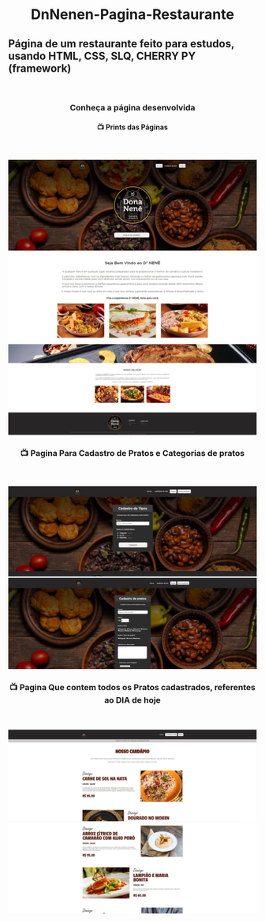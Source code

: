 <div align="center">
<h1> DnNenen-Pagina-Restaurante </h1>
</div>

<h2> Página de um restaurante feito para estudos, usando HTML, CSS, SLQ, CHERRY PY (framework)</h2>
<br>

<div align="center">
<h3>Conheça a página desenvolvida </h3>
<a><h4> 📺 Prints das Páginas </h4></a>
<br><br>
</div>


<img src="https://github.com/diegogodoy06/DnNene-Pag-Restaurante/blob/main/Print/pag-1.jpg">
<img src="https://github.com/diegogodoy06/DnNene-Pag-Restaurante/blob/main/Print/pag-1.1.jpg">
<img src="https://github.com/diegogodoy06/DnNene-Pag-Restaurante/blob/main/Print/pag1.2.jpg">

<br>
<div align="center">
    <a><h3> 📺 Pagina Para Cadastro de Pratos e Categorias de pratos </h3></a>
<br><br>
</div>

<img src="https://github.com/diegogodoy06/DnNene-Pag-Restaurante/blob/main/Print/pag-2.jpg">
<img src="https://github.com/diegogodoy06/DnNene-Pag-Restaurante/blob/main/Print/pag-2.1.jpg">

<br>
<div align="center">
    <a><h3> 📺 Pagina Que contem todos os Pratos cadastrados, referentes ao DIA de hoje </h3></a>
<br><br>
</div>

<img src="https://github.com/diegogodoy06/DnNene-Pag-Restaurante/blob/main/Print/pag-3.jpg">
<img src="https://github.com/diegogodoy06/DnNene-Pag-Restaurante/blob/main/Print/pag-3.1.jpg">